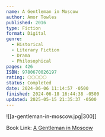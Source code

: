```yaml
---
name: A Gentleman in Moscow
author: Amor Towles
published: 2016
type: Fiction
format: Digital
genre:
  - Historical
  - Literary Fiction
  - Drama
  - Philosophical
pages: 426
ISBN: 9780670026197
rating: 🌕🌕🌕🌕🌕
status: Completed
date: 2024-06-06 11:14:57 -0500
finished: 2024-06-18 16:44:38 -0500
updated: 2025-05-15 21:35:37 -0500
---
```


![[a-gentleman-in-moscow.jpg|300]]

Book Link: [A Gentleman in Moscow](https://www.goodreads.com/book/show/34066798-a-gentleman-in-moscow)
